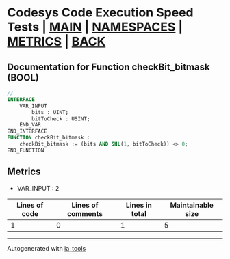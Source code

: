 # Codesys Code Execution Speed Tests | [MAIN] | [NAMESPACES] | [METRICS] | [BACK]  

## Documentation for Function checkBit_bitmask (BOOL)  

```pascal
//  
INTERFACE
    VAR_INPUT 
        bits : UINT;
        bitToCheck : USINT;
    END_VAR
END_INTERFACE
FUNCTION checkBit_bitmask :
    checkBit_bitmask := (bits AND SHL(1, bitToCheck)) <> 0;
END_FUNCTION
```

## Metrics  

- VAR_INPUT : 2

| Lines of code | Lines of comments | Lines in total | Maintainable size |
| ------------- | ----------------- | -------------- | ----------------- |
| 1 |0 |1 | 5 |

---
Autogenerated with [ia_tools](https://github.com/tkucic/ia_tools)  

[MAIN]: ../../../../index_st.md
[NAMESPACES]: ../../nsList_st.md
[METRICS]: ../../../metrics_st.md
[BACK]: ../nsMain_st.md
